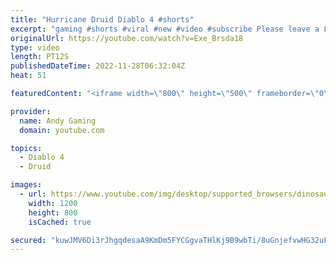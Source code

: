 ```yaml
---
title: "Hurricane Druid Diablo 4 #shorts"
excerpt: "gaming #shorts #viral #new #video #subscribe Please leave a Like & Subscribe, it helps the channel grow!"
originalUrl: https://youtube.com/watch?v=Exe_Brsda18
type: video
length: PT12S
publishedDateTime: 2022-11-28T06:32:04Z
heat: 51

featuredContent: "<iframe width=\"800\" height=\"500\" frameborder=\"0\" src=\"https://www.youtube.com/embed/Exe_Brsda18\" allow=\"accelerometer; autoplay; encrypted-media; gyroscope; picture-in-picture\" allowfullscreen></iframe>"

provider:
  name: Andy Gaming
  domain: youtube.com

topics:
  - Diablo 4
  - Druid

images:
  - url: https://www.youtube.com/img/desktop/supported_browsers/dinosaur.png
    width: 1200
    height: 800
    isCached: true

secured: "kuwJMV6Di3rJhgqdesaA9KmDm5FYCGgvaTHlKj9B9wbTi/8uGnjefvwHG32uF0CMbjLyjSuJVw6fCUOiwyBP691fx+1eGCGOz+jGCgzo5jlu+/5TtqY/OG9BY5ZLQLGfFq+4ws0WGoqSXq4OCkyuGCR2MozsNw3ybzbtVY+x7a57QP1C4ShD9H4jLUGAM/tqLkiDC2blBN9E6ru1aCIdOe4Yq06xhfGZxPuW8Tbmx0Yw0eSMwcOAefqR4D6qyZQy+cGSeuob/odzFi807A9MXRCZ0vxsxk+Jsn1VPxLDhP1CVQ/C0rcYJQj9P9Y+fw+WVbBq4JG8cBKo1RIE9voMNowNPyz4rq8wwmglpuJVkv+eMTTWPlCm5lff8hZVRongOwflRg9/+MmVYRdIQ8kG350uos7ZzXSbrFvLqe+jsYI=;f5hwADVCMlRqLG45TDWJKA=="
---
```


